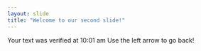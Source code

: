 ```yaml
---
layout: slide
title: "Welcome to our second slide!"
---
```

Your text was verified at 10:01 am
Use the left arrow to go back!

